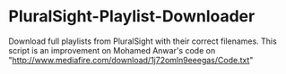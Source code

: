 # PluralSight-Playlist-Downloader
Download full playlists from PluralSight with their correct filenames. This script is an improvement on Mohamed Anwar's code on "http://www.mediafire.com/download/1j72omln9eeegas/Code.txt"

